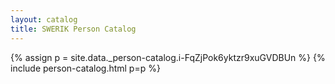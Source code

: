 ```yaml
---
layout: catalog
title: SWERIK Person Catalog
---
```

{% assign p = site.data._person-catalog.i-FqZjPok6yktzr9xuGVDBUn %}
{% include person-catalog.html p=p %}

